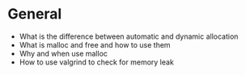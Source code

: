 # General
* What is the difference between automatic and dynamic allocation
* What is malloc and free and how to use them
* Why and when use malloc
* How to use valgrind to check for memory leak

